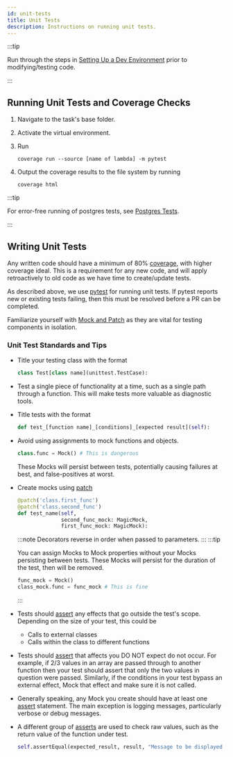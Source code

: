 ```yaml
---
id: unit-tests
title: Unit Tests
description: Instructions on running unit tests.
---
```

:::tip

Run through the steps in [Setting Up a Dev Environment](setup-dev-env.md) prior to modifying/testing code.

:::
## Running Unit Tests and Coverage Checks
1. Navigate to the task's base folder.
1. Activate the virtual environment.
1. Run
    ```commandline
    coverage run --source [name of lambda] -m pytest
    ```

1. Output the coverage results to the file system by running
    ```commandline
    coverage html
    ```

:::tip

For error-free running of postgres tests, see [Postgres Tests](postgres-tests).

:::


## Writing Unit Tests
Any written code should have a minimum of 80% [coverage](#coverage), with higher coverage ideal.
This is a requirement for any new code, and will apply retroactively to old code as we have time to create/update tests.

As described above, we use [pytest](https://docs.pytest.org/en/stable/) for running unit tests.
If pytest reports new or existing tests failing, then this must be resolved before a PR can be completed.

Familiarize yourself with [Mock and Patch](https://docs.python.org/3/library/unittest.mock.html) as they are vital for testing components in isolation.

### Unit Test Standards and Tips
- Title your testing class with the format
  ```python
  class Test[class name](unittest.TestCase):
  ```
- Test a single piece of functionality at a time, such as a single path through a function.
  This will make tests more valuable as diagnostic tools.
- Title tests with the format
  ```python
  def test_[function name]_[conditions]_[expected result](self):
  ```
- Avoid using assignments to mock functions and objects.
  ```python
  class.func = Mock() # This is dangerous
  ```
  These Mocks will persist between tests, potentially causing failures at best, and false-positives at worst.
- Create mocks using [patch](https://docs.python.org/3/library/unittest.mock.html#patch)
  ```python
  @patch('class.first_func')
  @patch('class.second_func')
  def test_name(self,
                second_func_mock: MagicMock,
                first_func_mock: MagicMock):
  ```
  :::note
  Decorators reverse in order when passed to parameters.
  :::
  :::tip

  You can assign Mocks to Mock properties without your Mocks persisting between tests.
  These Mocks will persist for the duration of the test, then will be removed.
  ```python
  func_mock = Mock()
  class_mock.func = func_mock # This is fine
  ```
  
  :::
- Tests should [assert](https://docs.python.org/3/library/unittest.mock.html#unittest.mock.Mock.assert_called) any effects that go outside the test's scope.
  Depending on the size of your test, this could be
   - Calls to external classes
   - Calls within the class to different functions
- Tests should [assert](https://docs.python.org/3/library/unittest.mock.html#unittest.mock.Mock.assert_called) that affects you DO NOT expect do not occur.
  For example, if 2/3 values in an array are passed through to another function then your test should assert that only the two values in question were passed.
  Similarly, if the conditions in your test bypass an external effect, Mock that effect and make sure it is not called.
- Generally speaking, any Mock you create should have at least one [assert](https://docs.python.org/3/library/unittest.mock.html#unittest.mock.Mock.assert_called) statement.
  The main exception is logging messages, particularly verbose or debug messages.
- A different group of [asserts](https://docs.python.org/3/library/unittest.html#unittest.TestCase.assertEqual) are used to check raw values, such as the return value of the function under test.
  ```python
  self.assertEqual(expected_result, result, "Message to be displayed when assert fails.")
  ```
